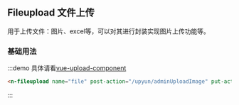 ## Fileupload 文件上传

用于上传文件：图片、excel等，可以对其进行封装实现图片上传功能等。

### 基础用法

:::demo 具体请看[vue-upload-component](https://github.com/lian-yue/vue-upload-component/)
```html
<n-fileupload name="file" post-action="/upyun/adminUploadImage" put-action="/upyun/adminUploadImage"></n-fileupload>
```
:::
